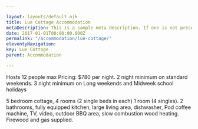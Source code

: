```yaml
---

layout: layouts/default.njk
title: Lue Cottage Accommodation
metaDescription: This is a sample meta description. If one is not present in your page/post's front matter, the default metadata.description will be used instead.
date: 2017-01-01T00:00:00.000Z
permalink: "/accommodation/lue-cottage/"
eleventyNavigation:
key: Lue Cottage
parent: Accommodation

---
```

Hosts 12 people max
Pricing: $780 per night.
2 night minimum on standard weekends.
3 night minimum on Long weekends and Midweek school holidays

 
5 bedroom cottage, 4 rooms (2 single beds in each) 1 room (4 singles). 2 bathrooms, fully equipped kitchen, large living area, dishwasher, Pod coffee machine, TV, video, outdoor BBQ area, slow combustion wood heating. Firewood and gas supplied.
